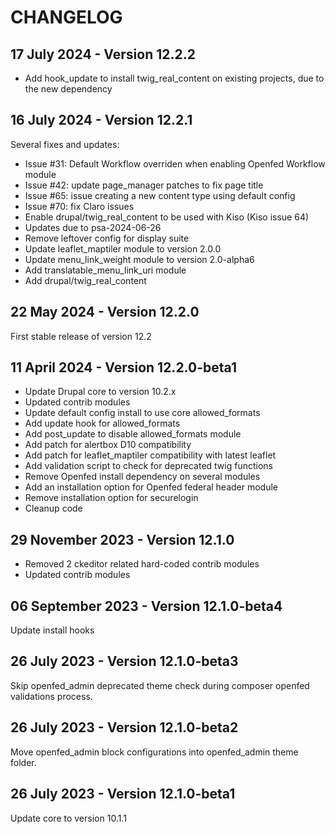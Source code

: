 CHANGELOG
=========

17 July 2024 - Version 12.2.2
------------------------------
- Add hook_update to install twig_real_content on existing projects, due to the new dependency

16 July 2024 - Version 12.2.1
------------------------------
Several fixes and updates:
- Issue #31: Default Workflow overriden when enabling Openfed Workflow module
- Issue #42: update page_manager patches to fix page title
- Issue #65: issue creating a new content type using default config
- Issue #70: fix Claro issues
- Enable drupal/twig_real_content to be used with Kiso (Kiso issue 64)
- Updates due to psa-2024-06-26
- Remove leftover config for display suite
- Update leaflet_maptiler module to version 2.0.0
- Update menu_link_weight module to version 2.0-alpha6
- Add translatable_menu_link_uri module
- Add drupal/twig_real_content

22 May 2024 - Version 12.2.0
------------------------------
First stable release of version 12.2

11 April 2024 - Version 12.2.0-beta1
------------------------------
- Update Drupal core to version 10.2.x
- Updated contrib modules
- Update default config install to use core allowed_formats
- Add update hook for allowed_formats
- Add post_update to disable allowed_formats module
- Add patch for alertbox D10 compatibility
- Add patch for leaflet_maptiler compatibility with latest leaflet
- Add validation script to check for deprecated twig functions
- Remove Openfed install dependency on several modules
- Add an installation option for Openfed federal header module
- Remove installation option for securelogin
- Cleanup code

29 November 2023 - Version 12.1.0
------------------------------

- Removed 2 ckeditor related hard-coded contrib modules
- Updated contrib modules

06 September 2023 - Version 12.1.0-beta4
------------------------------
  Update install hooks

26 July 2023 - Version 12.1.0-beta3
------------------------------
  Skip openfed_admin deprecated theme check during composer openfed validations process.


26 July 2023 - Version 12.1.0-beta2
------------------------------
  Move openfed_admin block configurations into openfed_admin theme folder.


26 July 2023 - Version 12.1.0-beta1
------------------------------
  Update core to version 10.1.1
